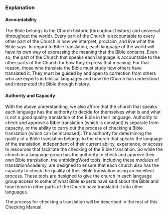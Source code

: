
### Explanation

#### Accountability

The Bible belongs to the Church historic (throughout history) and universal (throughout the world). Every part of the Church is accountable to every other part of the Church in how we interpret, proclaim, and live what the Bible says. In regard to Bible translation, each language of the world will have its own way of expressing the meaning that the Bible contains. Even so, the part of the Church that speaks each language is accountable to the other parts of the Church for how they express that meaning. For that reason, those who translate the Bible must study how others have translated it. They must be guided by and open to correction from others who are experts in biblical languages and how the Church has understood and interpreted the Bible through history.  

#### Authority and Capacity

With the above understanding, we also affirm that the church that speaks each language has the authority to decide for themselves what is and what is not a good quality translation of the Bible in their language. Authority to check and approve a Bible translation (which is constant) is separate from capacity, or the ability to carry out the process of checking a Bible translation (which can be increased). The authority for determining the quality of a Bible translation belongs to the church that speaks the language of the translation, independent of their current ability, experience, or access to resources that facilitate the checking of the Bible translation. So while the church in a language group has the authority to check and approve their own Bible translation, the unfoldingWord tools, including these modules of translationAcademy, are designed to ensure that each church also has the capacity to check the quality of their Bible translation using an excellent process. These tools are designed to give the church in each language group access to some of what Bible experts have said about the Bible and how those in other parts of the Church have translated it into other languages.

The process for checking a translation will be described in the rest of this Checking Manual.